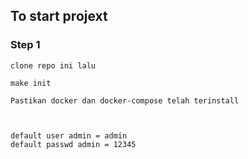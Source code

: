 ## To start projext

### Step 1
```
clone repo ini lalu
```
```
make init
```

```
Pastikan docker dan docker-compose telah terinstall



default user admin = admin
default passwd admin = 12345
```
